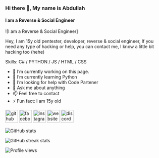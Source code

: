 ### Hi there 👋, My name is Abdullah
#### I am a Reverse & Social Engineer
![I am a Reverse & Social Engineer]

Hey, I am 15y old pentester, developer, reverse & social engineer, If you need any type of hacking or help, you can contact me, I know a little bit hacking too (hehe)

Skills: C# / PYTHON / JS / HTML / CSS

- 🔭 I’m currently working on this page. 
- 🌱 I’m currently learning Python 
- 🤔 I’m looking for help with Code Partener 
- 💬 Ask me about anything 
- 📫 Feel free to contact
- ⚡ Fun fact: I am 15y old 


[<img src='https://cdn.jsdelivr.net/npm/simple-icons@3.0.1/icons/github.svg' alt='github' height='40'>](https://github.com/Abdulla-Official)  [<img src='https://cdn.jsdelivr.net/npm/simple-icons@3.0.1/icons/facebook.svg' alt='facebook' height='40'>](https://www.facebook.com/er3n.ex)  [<img src='https://cdn.jsdelivr.net/npm/simple-icons@3.0.1/icons/instagram.svg' alt='instagram' height='40'>](https://www.instagram.com/_abdullah_______0/)  [<img src='https://cdn.jsdelivr.net/npm/simple-icons@3.0.1/icons/icloud.svg' alt='website' height='40'>](https://abdulla-official.github.io/mrx/)  [<img src='https://cdn.jsdelivr.net/npm/simple-icons@3.0.1/icons/discord.svg' alt='discord' height='40'>](https://discord.com/users/885743451117862934)  

![GitHub stats](https://github-readme-stats.vercel.app/api?username=Abdulla-Official&show_icons=true)  

![GitHub streak stats](https://github-readme-streak-stats.herokuapp.com/?user=Abdulla-Official)  

![Profile views](https://gpvc.arturio.dev/Abdulla-Official)  
